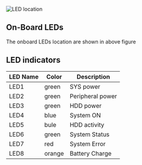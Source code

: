 ![LED location](/helios64/img/led/led-indication.png)

## On-Board LEDs

The onboard LEDs location are shown in above figure 

## LED indicators

LED Name|Color|Description
---|---|---
LED1|green|SYS power
LED2|green|Peripheral power
LED3|green|HDD power
LED4|blue|System ON
LED5|bule|HDD activity
LED6|green|System Status
LED7|red|System Error
LED8|orange|Battery Charge

